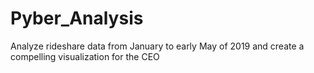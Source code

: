 # Pyber_Analysis
Analyze rideshare data from January to early May of 2019 and create a compelling visualization for the CEO
